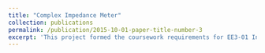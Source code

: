```yaml
---
title: "Complex Impedance Meter"
collection: publications
permalink: /publication/2015-10-01-paper-title-number-3
excerpt: 'This project formed the coursework requirements for EE3-01 Instrumentation.'
---
```


